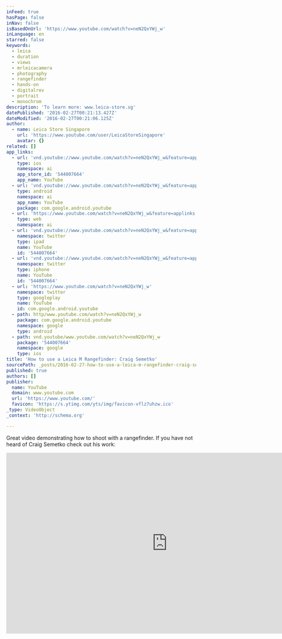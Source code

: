 ```yaml
---
inFeed: true
hasPage: false
inNav: false
isBasedOnUrl: 'https://www.youtube.com/watch?v=neN2QxYWj_w'
inLanguage: en
starred: false
keywords:
  - leica
  - duration
  - views
  - mrleicacamera
  - photography
  - rangefinder
  - hands-on
  - digitalrev
  - portrait
  - monochrom
description: 'To learn more: www.leica-store.sg'
datePublished: '2016-02-27T00:21:13.427Z'
dateModified: '2016-02-27T00:21:06.125Z'
author:
  - name: Leica Store Singapore
    url: 'https://www.youtube.com/user/LeicaStoreSingapore'
    avatar: {}
related: []
app_links:
  - url: 'vnd.youtube://www.youtube.com/watch?v=neN2QxYWj_w&feature=applinks'
    type: ios
    namespace: ai
    app_store_id: '544007664'
    app_name: YouTube
  - url: 'vnd.youtube://www.youtube.com/watch?v=neN2QxYWj_w&feature=applinks'
    type: android
    namespace: ai
    app_name: YouTube
    package: com.google.android.youtube
  - url: 'https://www.youtube.com/watch?v=neN2QxYWj_w&feature=applinks'
    type: web
    namespace: ai
  - url: 'vnd.youtube://www.youtube.com/watch?v=neN2QxYWj_w&feature=applinks'
    namespace: twitter
    type: ipad
    name: YouTube
    id: '544007664'
  - url: 'vnd.youtube://www.youtube.com/watch?v=neN2QxYWj_w&feature=applinks'
    namespace: twitter
    type: iphone
    name: YouTube
    id: '544007664'
  - url: 'https://www.youtube.com/watch?v=neN2QxYWj_w'
    namespace: twitter
    type: googleplay
    name: YouTube
    id: com.google.android.youtube
  - path: http/www.youtube.com/watch?v=neN2QxYWj_w
    package: com.google.android.youtube
    namespace: google
    type: android
  - path: vnd.youtube/www.youtube.com/watch?v=neN2QxYWj_w
    package: '544007664'
    namespace: google
    type: ios
title: 'How to use a Leica M Rangefinder: Craig Semetko'
sourcePath: _posts/2016-02-27-how-to-use-a-leica-m-rangefinder-craig-semetko.md
published: true
authors: []
publisher:
  name: YouTube
  domain: www.youtube.com
  url: 'https://www.youtube.com/'
  favicon: 'https://s.ytimg.com/yts/img/favicon-vflz7uhzw.ico'
_type: VideoObject
_context: 'http://schema.org'

---
```

Great video demonstrating how to shoot with a rangefinder. If you have not heard of Craig Semetko check out his work: 

<iframe src="https://cdn.embedly.com/widgets/media.html?src=https%3A%2F%2Fwww.youtube.com%2Fembed%2FneN2QxYWj_w%3Ffeature%3Doembed&amp;url=https%3A%2F%2Fwww.youtube.com%2Fwatch%3Fv%3DneN2QxYWj_w&amp;image=https%3A%2F%2Fi.ytimg.com%2Fvi%2FneN2QxYWj_w%2Fhqdefault.jpg&amp;key=b7d04c9b404c499eba89ee7072e1c4f7&amp;type=text%2Fhtml&amp;schema=youtube" width="854" height="480" scrolling="no" frameborder="0" allowfullscreen="allowfullscreen" style=""></iframe>